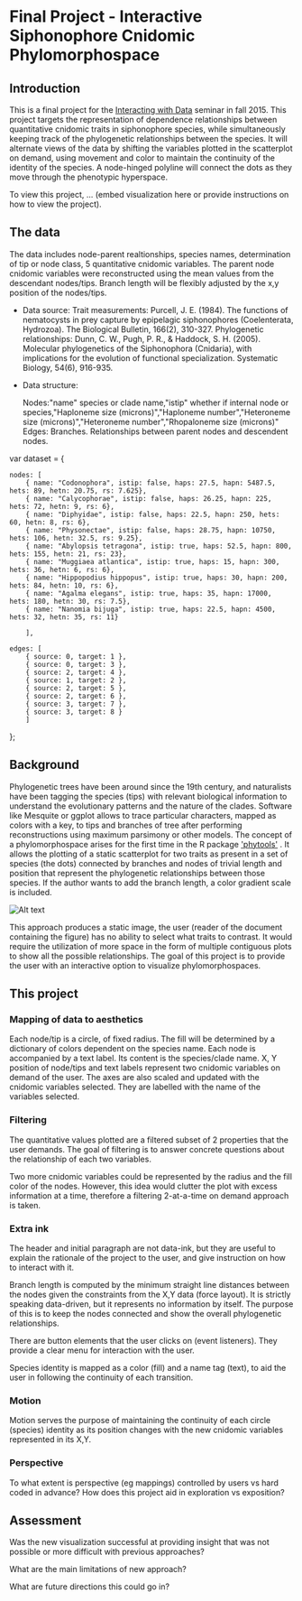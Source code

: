 # Final Project - Interactive Siphonophore Cnidomic Phylomorphospace

## Introduction

This is a final project for the [Interacting with Data](https://github.com/Brown-BIOL2430-S04-Fall2015/syllabus) seminar in fall 2015. This project targets the representation of dependence relationships between quantitative cnidomic traits in siphonophore species, while simultaneously keeping track of the phylogenetic relationships between the species. It will alternate views of the data by shifting the variables plotted in the scatterplot on demand, using movement and color to maintain the continuity of the identity of the species. A node-hinged polyline will connect the dots as they move through the phenotypic hyperspace.

To view this project, ... (embed visualization here or provide instructions on how to view the project).

## The data

The data includes node-parent realtionships, species names, determination of tip or node class, 5 quantitative cnidomic variables.
The parent node cnidomic variables were reconstructed using the mean values from the descendant nodes/tips.
Branch length will be flexibly adjusted by the x,y position of the nodes/tips.

- Data source:
	Trait measurements: Purcell, J. E. (1984). The functions of nematocysts in prey capture by epipelagic siphonophores (Coelenterata, Hydrozoa). The Biological Bulletin, 166(2), 310-327.
	Phylogenetic relationships: Dunn, C. W., Pugh, P. R., & Haddock, S. H. (2005). Molecular phylogenetics of the Siphonophora (Cnidaria), with implications for the evolution of functional specialization. Systematic Biology, 54(6), 916-935.

- Data structure: 

	Nodes:"name" species or clade name,"istip" whether if internal node or species,"Haploneme size (microns)","Haploneme number","Heteroneme size (microns)","Heteroneme number","Rhopaloneme size (microns)"
	Edges: Branches. Relationships between parent nodes and descendent nodes.

var dataset = {

	nodes: [
		{ name: "Codonophora", istip: false, haps: 27.5, hapn: 5487.5, hets: 89, hetn: 20.75, rs: 7.625},
		{ name: "Calycophorae", istip: false, haps: 26.25, hapn: 225, hets: 72, hetn: 9, rs: 6},
		{ name: "Diphyidae", istip: false, haps: 22.5, hapn: 250, hets: 60, hetn: 8, rs: 6},
		{ name: "Physonectae", istip: false, haps: 28.75, hapn: 10750, hets: 106, hetn: 32.5, rs: 9.25},
		{ name: "Abylopsis tetragona", istip: true, haps: 52.5, hapn: 800, hets: 155, hetn: 21, rs: 23},
		{ name: "Muggiaea atlantica", istip: true, haps: 15, hapn: 300, hets: 36, hetn: 6, rs: 6},
		{ name: "Hippopodius hippopus", istip: true, haps: 30, hapn: 200, hets: 84, hetn: 10, rs: 6},
		{ name: "Agalma elegans", istip: true, haps: 35, hapn: 17000, hets: 180, hetn: 30, rs: 7.5},
		{ name: "Nanomia bijuga", istip: true, haps: 22.5, hapn: 4500, hets: 32, hetn: 35, rs: 11}
		
		],

	edges: [
		{ source: 0, target: 1 },
		{ source: 0, target: 3 },
		{ source: 2, target: 4 },
		{ source: 1, target: 2 },
		{ source: 2, target: 5 },
		{ source: 2, target: 6 },
		{ source: 3, target: 7 },
		{ source: 3, target: 8 }
		]

};


## Background

Phylogenetic trees have been around since the 19th century, and naturalists have been tagging the species (tips) with relevant biological information to understand the evolutionary patterns and the nature of the clades.
Software like Mesquite or ggplot allows to trace particular characters, mapped as colors with a key, to tips and branches of tree after performing reconstructions using maximum parsimony or other models.
The concept of a phylomorphospace arises for the first time in the R package ['phytools'](http://www.inside-r.org/packages/cran/phytools/docs/phylomorphospace) .
It allows the plotting of a static scatterplot for two traits as present in a set of species (the dots) connected by branches and nodes of trivial length and position that represent the phylogenetic relationships
between those species. If the author wants to add the branch length, a color gradient scale is included.

![Alt text](http://4.bp.blogspot.com/-mj1toWvpbjs/Ud3G9IX-XRI/AAAAAAAAChA/CUEOYifsVNY/s1600/time-phylomorphospace-2.png)

This approach produces a static image, the user (reader of the document containing the figure) has no ability to select what traits to contrast. 
It would require the utilization of more space in the form of multiple contiguous plots to show all the possible relationships.
The goal of this project is to provide the user with an interactive option to visualize phylomorphospaces.

## This project

### Mapping of data to aesthetics

Each node/tip is a circle, of fixed radius. The fill will be determined by a dictionary of colors dependent on the species name.
Each node is accompanied by a text label. Its content is the species/clade name.
X, Y position of node/tips and text labels represent two cnidomic variables on demand of the user.
The axes are also scaled and updated with the cnidomic variables selected. They are labelled with the name of the variables selected.

### Filtering

The quantitative values plotted are a filtered subset of 2 properties that the user demands. 
The goal of filtering is to answer concrete questions about the relationship of each two variables.

Two more cnidomic variables could be represented by the radius and the fill color of the nodes. However, this idea would clutter the plot with excess information at a time, therefore a filtering 
2-at-a-time on demand approach is taken.

### Extra ink

The header and initial paragraph are not data-ink, but they are useful to explain the rationale of the project to the user, and give instruction on how to interact with it.

Branch length is computed by the minimum straight line distances between the nodes given the constraints from the X,Y data (force layout). 
It is strictly speaking data-driven, but it represents no information by itself. The purpose of this is to keep the nodes connected and show the overall phylogenetic relationships.

There are button elements that the user clicks on (event listeners). They provide a clear menu for interaction with the user.

Species identity is mapped as a color (fill) and a name tag (text), to aid the user in following the continuity of each transition.

### Motion

Motion serves the purpose of maintaining the continuity of each circle (species) identity as its position changes with the new cnidomic variables represented in its X,Y.

### Perspective

To what extent is perspective (eg mappings) controlled by users vs hard coded in advance? How does this project aid in exploration vs exposition?

## Assessment

Was the new visualization successful at providing insight that was not possible or more difficult with previous approaches?

What are the main limitations of new approach?

What are future directions this could go in?


